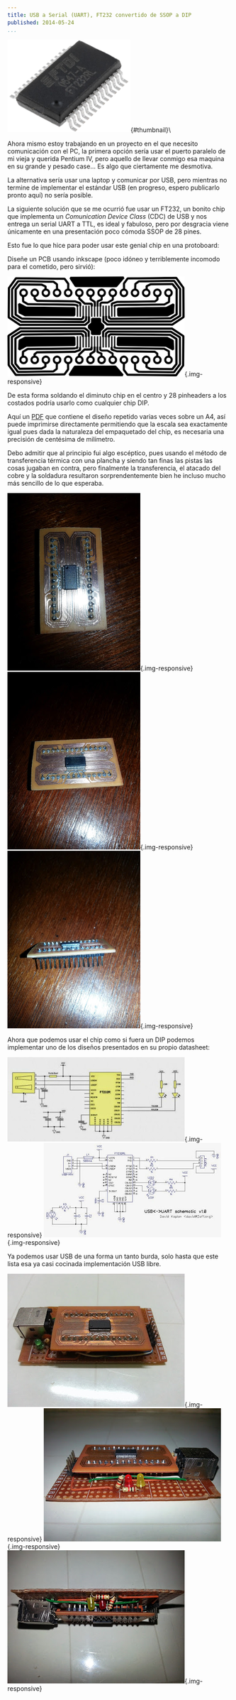 ```yaml
---
title: USB a Serial (UART), FT232 convertido de SSOP a DIP
published: 2014-05-24
...
```


![](/img/ft232/thumbnail.png){#thumbnail}\

Ahora mismo estoy trabajando en un proyecto en el que necesito comunicación con
el PC, la primera opción sería usar el puerto paralelo de mi vieja y querida
Pentium IV, pero aquello de llevar conmigo esa maquina en su grande y pesado
case... Es algo que ciertamente me desmotiva.

La alternativa sería usar una laptop y comunicar por USB, pero mientras no
termine de implementar el estándar USB (en progreso, espero publicarlo pronto
aquí) no sería posible.

La siguiente solución que se me ocurrió fue usar un FT232, un bonito chip que
implementa un *Comunication Device Class* (CDC) de USB y nos entrega un serial
UART a TTL, es ideal y fabuloso, pero por desgracia viene únicamente en una
presentación poco cómoda SSOP de 28 pines.

Esto fue lo que hice para poder usar este genial chip en una protoboard:

<!--more-->

Diseñe un PCB usando inkscape (poco idóneo y terriblemente incomodo para el
cometido, pero sirvió):

![](/img/ft232/scheme.png){.img-responsive}


De esta forma soldando el diminuto chip en el centro y 28 pinheaders a los
costados podría usarlo como cualquier chip DIP.

Aquí un [PDF](https://drive.google.com/file/d/0B6PhGtPfFvqSTWJMMWNxby1nVHM/edit)
que contiene el diseño repetido varias veces sobre un A4, así puede imprimirse
directamente permitiendo que la escala sea exactamente igual pues dada la
naturaleza del empaquetado del chip, es necesaria una precisión de centésima de
milímetro.

Debo admitir que al principio fui algo escéptico, pues usando el método de
transferencia térmica con una plancha y siendo tan finas las pistas las cosas
jugaban en contra, pero finalmente la transferencia, el atacado del cobre y la
soldadura resultaron sorprendentemente bien he incluso mucho más sencillo de lo
que esperaba.

![](/img/ft232/shot1.jpg){.img-responsive}
![](/img/ft232/shot2.jpg){.img-responsive}
![](/img/ft232/shot3.jpg){.img-responsive}


Ahora que podemos usar el chip como si fuera un DIP podemos implementar uno de
los diseños presentados en su propio datasheet:

![](/img/ft232/scheme1.png){.img-responsive}
![](/img/ft232/scheme2.png){.img-responsive}


Ya podemos usar USB de una forma un tanto burda, solo hasta que este lista esa
ya casi cocinada implementación USB libre.

![](/img/ft232/shot4.jpg){.img-responsive}
![](/img/ft232/shot5.jpg){.img-responsive}
![](/img/ft232/shot6.jpg){.img-responsive}
